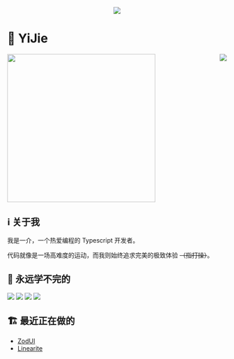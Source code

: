 <a href="https://github.com/NWYLZW">
  <p align="center">
    <img src="https://github-profile-trophy.vercel.app/?username=NWYLZW&column=7&theme=onedark"/>
  </p>
</a>

# 👋 YiJie
<img align="right" src="https://metrics.lecoq.io/NWYLZW?template=terminal" />
<img width="340px" src="https://github-readme-stats.vercel.app/api?username=NWYLZW&theme=vue-dark&count_private=true&show_icons=true" />

## ℹ️ 关于我

我是一介，一个热爱编程的 Typescript 开发者。

代码就像是一场高难度的运动，而我则始终追求完美的极致体验 ~~（指打操）~~。

## 📖 永远学不完的

<code><img src="https://img.shields.io/badge/typescript-%23007ACC.svg?style=for-the-badge&logo=typescript&logoColor=white"/></code>
<code><img src="https://img.shields.io/badge/react-%2320232a.svg?style=for-the-badge&logo=react&logoColor=%2361DAFB"/></code>
<code><img src="https://img.shields.io/badge/vuejs-%2335495e.svg?style=for-the-badge&logo=vuedotjs&logoColor=%234FC08D"/></code>
<code><img src="https://img.shields.io/badge/node.js-6DA55F?style=for-the-badge&logo=node.js&logoColor=white"/></code>

## 🏗️ 最近正在做的

* [ZodUI](https://github.com/zodui/zodui)
* [Linearite](https://github.com/linearite/linearite)
